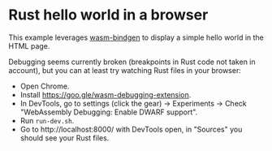 # Rust hello world in a browser

This example leverages [wasm-bindgen](https://rustwasm.github.io/docs/wasm-bindgen/examples/without-a-bundler.html) to display a simple hello world in the HTML page.

Debugging seems currently broken (breakpoints in Rust code not taken in account), but you can at least try watching Rust files in your browser:
 - Open Chrome.
 - Install https://goo.gle/wasm-debugging-extension.
 - In DevTools, go to settings (click the gear) -> Experiments -> Check "WebAssembly Debugging: Enable DWARF support".
 - Run `run-dev.sh`.
 - Go to http://localhost:8000/ with DevTools open, in "Sources" you should see your Rust files.